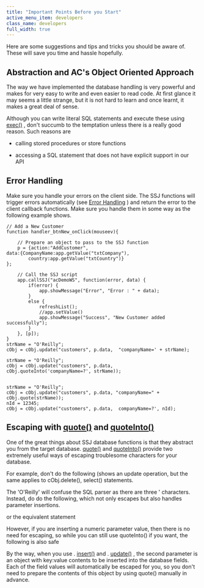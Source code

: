 ```yaml
---
title: "Important Points Before you Start"
active_menu_item: developers
class_name: developers
full_width: true
---
```



Here are some suggestions and tips and tricks you should be aware of. These will save you time and hassle hopefully.

## Abstraction and AC's Object Oriented Approach

The way we have implemented the database handling is very powerful and makes for very easy to write and even easier to read code. At first glance it may seems a little strange, but it is not hard to learn and once learnt, it makes a great deal of sense.

Although you can write literal SQL statements and execute these using [exec()](/developers/documentation/scripting-apis/server-side-api/ssj-object/database/exec) , don't succumb to the temptation unless there is a really good reason. Such reasons are

 - calling stored procedures or store functions

 - accessing a SQL statement that does not have explicit support in our API

## Error Handling

Make sure you handle your errors on the client side. The SSJ functions will trigger errors automatically (see [Error Handling](/developers/documentation/product-guide/data-storage/server-side-data-storage/error-handling) ) and return the error to the client callback functions. Make sure you handle them in some way as the following example shows.

    // Add a New Customer
    function handler_btnNew_onClick(mouseev){
        
        // Prepare an object to pass to the SSJ function
        p = {action:"AddCustomer", 
    data:{CompanyName:app.getValue("txtCompany"), 
            country:app.getValue("txtCountry")}
    };
     
        // Call the SSJ script
        app.callSSJ("acDemoWS", function(error, data) {
            if(error) {
                app.showMessage("Error", "Error : " + data);    
            }
            else {
                refreshList();
                //app.setValue()
                app.showMessage("Success", "New Customer added successfully");
            }
        }, [p]);    
    }
    strName = "O'Reilly";
    cObj = cObj.update("customers", p.data,  "companyName=' + strName);
     
    strName = "O'Reilly";
    cObj = cObj.update("customers", p.data,  cObj.quoteInto('companyName=?', strName));
     
     
    strName = "O'Reilly";
    cObj = cObj.update("customers", p.data, "companyName=" + cObj.quote(strName));
    nId = 12345;
    cObj = cObj.update("customers", p.data,  companyName=?', nId);
   

## Escaping with [quote()](/developers/documentation/scripting-apis/server-side-api/ssj-object/database/quote) and [quoteInto()](/developers/documentation/scripting-apis/server-side-api/ssj-object/database/quoteinto)

One of the great things about SSJ database functions is that they abstract you from the target database. [quote()](/developers/documentation/scripting-apis/server-side-api/ssj-object/database/quote) and [quoteInto()](/developers/documentation/scripting-apis/server-side-api/ssj-object/database/quoteinto) provide two extremely useful ways of escaping troublesome characters for your database.

For example, don't do the following (shows an update operation, but the same applies to cObj.delete(), select() statements.

The 'O'Reilly' will confuse the SQL parser as there are three ' characters. Instead, do do the following, which not only escapes but also handles parameter insertions.

or the equivalent statement

However, if you are inserting a numeric parameter value, then there is no need for escaping, so while you can still use quoteInto() if you want, the following is also safe

By the way, when you use . [insert()](/developers/documentation/scripting-apis/server-side-api/ssj-object/database/insert) and . [update()](/developers/documentation/scripting-apis/server-side-api/ssj-object/database/update) , the second parameter is an object with key:value contents to be inserted into the database fields. Each of the field values will automatically be escaped for you, so you don't need to prepare the contents of this object by using quote() manually in advance.

